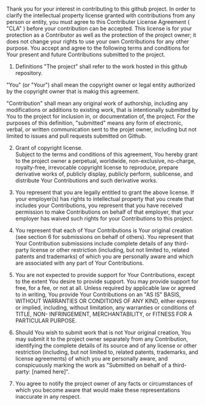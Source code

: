 Thank you for your interest in contributing to this github project. In order to clarify the intellectual property license granted with contributions from any person or entity, you must agree to this Contributer License Agreement ( "CLA" ) before your contribution can be accepted. This license is for your protection as a Contributor as well as the protection of the project owner; it does not change your rights to use your own Contributions for any other purpose. You accept and agree to the following terms and conditions for Your present and future Contributions submitted to the project.

1. Definitions 
"The project" shall refer to the work hosted in this github repository.

"You" (or "Your") shall mean the copyright owner or legal entity authorized by the copyright owner that is makig this agreement. 

"Contribution" shall mean any original work of authorship, including any modifications or additions to existing work, that is intentionally submitted by You to the project for inclusion in, or documentation of, the project. For the purposes of this definition, "submitted" means any form of electronic, verbal, or written communication sent to the projet owner, including but not limited to issues and pull requests submitted on Github. 

2. Grant of copyright license.  
Subject to the terms and conditions of this agreement, You hereby grant to the project owner a perpetual, worldwide, non-exclusive, no-charge, royalty-free, irrevocable copyright license to reproduce, prepare derivative works of, publicly display, publicly perform, sublicense, and distribute Your Contributions and such derivative works.

3. You represent that you are legally entitled to grant the above license. If your employer(s) has rights to intellectual property that you create that includes your Contributions, you represent that you have received permission to make Contributions on behalf of that employer, that your employer has waived such rights for your Contributions to this project.

4. You represent that each of Your Contributions is Your original creation (see section 6 for submissions on behalf of others). You represent that Your Contribution submissions include complete details of any third-party license or other restriction (including, but not limited to, related patents and trademarks) of which you are personally aware and which are associated with any part of Your Contributions.

5. You are not expected to provide support for Your Contributions, except to the extent You desire to provide support. You may provide support for free, for a fee, or not at all. Unless required by applicable law or agreed to in writing, You provide Your Contributions on an "AS IS" BASIS, WITHOUT WARRANTIES OR CONDITIONS OF ANY KIND, either express or implied, including, without limitation, any warranties or conditions of TITLE, NON- INFRINGEMENT, MERCHANTABILITY, or FITNESS FOR A PARTICULAR PURPOSE.

6. Should You wish to submit work that is not Your original creation, You may submit it to the project owner separately from any Contribution, identifying the complete details of its source and of any license or other restriction (including, but not limited to, related patents, trademarks, and license agreements) of which you are personally aware, and conspicuously marking the work as "Submitted on behalf of a third-party: [named here]".

7. You agree to notify the project owner of any facts or circumstances of which you become aware that would make these representations inaccurate in any respect.